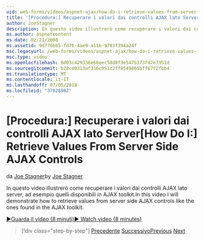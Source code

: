 ```yaml
---
uid: web-forms/videos/aspnet-ajax/how-do-i-retrieve-values-from-server-side-ajax-controls
title: '[Procedura:] Recuperare i valori dai controlli AJAX lato Server | Microsoft Docs'
author: JoeStagner
description: In questo video illustrerò come recuperare i valori dai controlli AJAX lato server, ad esempio quelli disponibili in AJAX toolkit.
ms.author: aspnetcontent
ms.date: 02/21/2008
ms.assetid: 9d770bb5-fd76-4ae9-a11b-9783f394a24f
msc.legacyurl: /web-forms/videos/aspnet-ajax/how-do-i-retrieve-values-from-server-side-ajax-controls
msc.type: video
ms.openlocfilehash: 6d03c429336e66eec58d8f3e547b173f42e7351d
ms.sourcegitcommit: b28cd0313af316c051c2ff8549865bff67f2fbb4
ms.translationtype: MT
ms.contentlocale: it-IT
ms.lasthandoff: 07/05/2018
ms.locfileid: "37828982"
---
```

<a name="how-do-i-retrieve-values-from-server-side-ajax-controls"></a><span data-ttu-id="10781-103">[Procedura:] Recuperare i valori dai controlli AJAX lato Server</span><span class="sxs-lookup"><span data-stu-id="10781-103">[How Do I:] Retrieve Values From Server Side AJAX Controls</span></span>
====================
<span data-ttu-id="10781-104">da [Joe Stagner](https://github.com/JoeStagner)</span><span class="sxs-lookup"><span data-stu-id="10781-104">by [Joe Stagner](https://github.com/JoeStagner)</span></span>

<span data-ttu-id="10781-105">In questo video illustrerò come recuperare i valori dai controlli AJAX lato server, ad esempio quelli disponibili in AJAX toolkit.</span><span class="sxs-lookup"><span data-stu-id="10781-105">In this video I will demonstrate how to retrieve values from server side AJAX controls like the ones found in the AJAX toolkit.</span></span>

[<span data-ttu-id="10781-106">&#9654;Guarda il video (8 minuti)</span><span class="sxs-lookup"><span data-stu-id="10781-106">&#9654; Watch video (8 minutes)</span></span>](https://channel9.msdn.com/Blogs/ASP-NET-Site-Videos/how-do-i-retrieve-values-from-server-side-ajax-controls)

> [!div class="step-by-step"]
> <span data-ttu-id="10781-107">[Precedente](how-do-i-associate-ajax-client-behavior-with-an-aspnet-server-control.md)
> [Successivo](two-simple-techniques-for-triggering-updates-to-update-panels.md)</span><span class="sxs-lookup"><span data-stu-id="10781-107">[Previous](how-do-i-associate-ajax-client-behavior-with-an-aspnet-server-control.md)
[Next](two-simple-techniques-for-triggering-updates-to-update-panels.md)</span></span>
